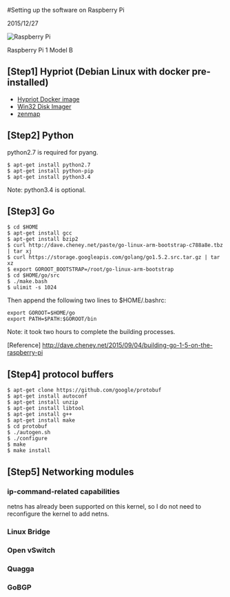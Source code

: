 #Setting up the software on Raspberry Pi

2015/12/27

![Raspberry Pi](https://raw.github.com/araobp/neutron-lan/master/misc/rpi.png)

Raspberry Pi 1 Model B

## [Step1] Hypriot (Debian Linux with docker pre-installed)
- [Hypriot Docker image](http://blog.hypriot.com/downloads/)
- [Win32 Disk Imager](http://sourceforge.net/projects/win32diskimager/)
- [zenmap](https://nmap.org/)

## [Step2] Python
python2.7 is required for pyang.
```
$ apt-get install python2.7
$ apt-get install python-pip
$ apt-get install python3.4
```
Note: python3.4 is optional.

## [Step3] Go
```
$ cd $HOME
$ apt-get install gcc
$ apt-get install bzip2
$ curl http://dave.cheney.net/paste/go-linux-arm-bootstrap-c788a8e.tbz | tar xj
$ curl https://storage.googleapis.com/golang/go1.5.2.src.tar.gz | tar xz
$ export GOROOT_BOOTSTRAP=/root/go-linux-arm-bootstrap
$ cd $HOME/go/src
$ ./make.bash
$ ulimit -s 1024
```
Then append the following two lines to $HOME/.bashrc:
```
export GOROOT=$HOME/go
export PATH=$PATH:$GOROOT/bin
```

Note: it took two hours to complete the building processes.

[Reference] http://dave.cheney.net/2015/09/04/building-go-1-5-on-the-raspberry-pi

## [Step4] protocol buffers
```
$ apt-get clone https://github.com/google/protobuf
$ apt-get install autoconf
$ apt-get install unzip
$ apt-get install libtool
$ apt-get install g++
$ apt-get install make
$ cd protobuf
$ ./autogen.sh
$ ./configure
$ make
$ make install
```

## [Step5] Networking modules

### ip-command-related capabilities
netns has already been supported on this kernel, so I do not need to reconfigure the kernel to add netns.

### Linux Bridge

### Open vSwitch

### Quagga

### GoBGP

